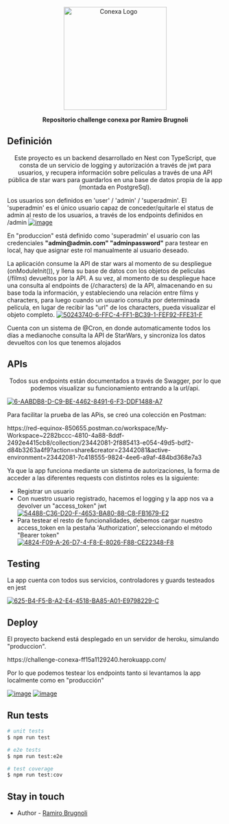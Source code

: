 <p align="center">
  <a href="http://nestjs.com/" target="blank"><img src="https://conexa.ai/meta-logo.jpg" width="240" alt="Conexa Logo" /></a>
</p>

  <p align="center"><b>Repositorio challenge conexa por Ramiro Brugnoli</b></p>
    <p align="center">


## Definición
  <p align="center">Este proyecto es un backend desarrollado en Nest con TypeScript, que consta de un servicio de logging y autorización a través de jwt para usuarios, y recupera información sobre peliculas a través de una API pública de star wars para guardarlos en una base de datos propia de la app (montada en PostgreSql).</p>
  <p>Los usuarios son definidos en 'user' / 'admin' / 'superadmin'. El 'superadmin' es el único usuario capaz de conceder/quitarle el status de admin al resto de los usuarios, a través de los endpoints definidos en /admin <a href="https://ibb.co/7KkCQf1"><img src="https://i.ibb.co/9WZghDr/image.png" alt="image" border="0"></a>  </p>
  <p>En "produccion" está definido como 'superadmin' el usuario con las credenciales <b>"admin@admin.com" "adminpassword"</b> para testear en local, hay que asignar este rol manualmente al usuario deseado.</p>
  <p>La aplicación consume la API de star wars al momento de su despliegue (onModuleInit()), y llena su base de datos con los objetos de peliculas (/films) devueltos por la API. A su vez, al momento de su despliegue hace una consulta al endpoints de (/characters) de la API, almacenando en su base toda la información, y estableciendo una relación entre films y characters, para luego cuando un usuario consulta por determinada película, en lugar de recibir las "url" de los characters, pueda visualizar el objeto completo. <a href="https://ibb.co/tz2FB9b"><img src="https://i.ibb.co/1MXjZk9/50243740-6-FFC-4-FF1-BC39-1-FEF92-FFE31-F.png" alt="50243740-6-FFC-4-FF1-BC39-1-FEF92-FFE31-F" border="0"></a><p>Cuenta con un sistema de @Cron, en donde automaticamente todos los días a medianoche consulta la API de StarWars, y sincroniza los datos devueltos con los que tenemos alojados</p>

## APIs
<p align="center">Todos sus endpoints están documentados a través de Swagger, por lo que podemos visualizar su funcionamiento entrando a la url/api.</p>
<a align="center" styles="width: 100%" href="https://ibb.co/PrsfQDP"><img src="https://i.ibb.co/D1PSprv/6-AABDB8-D-C9-BE-4462-8491-6-F3-DDF1488-A7.png" alt="6-AABDB8-D-C9-BE-4462-8491-6-F3-DDF1488-A7" border="0" align="center"></a>
<p>Para facilitar la prueba de las APis, se creó una colección en Postman:</p> <a>https://red-equinox-850655.postman.co/workspace/My-Workspace~2282bccc-4810-4a88-8ddf-2492e4415cb8/collection/23442081-2f885413-e054-49d5-bdf2-d84b3263a4f9?action=share&creator=23442081&active-environment=23442081-7c418555-9824-4ee6-a9af-484bd368e7a3</a> 
<p>Ya que la app funciona mediante un sistema de autorizaciones, la forma de acceder a las diferentes requests con distintos roles es la siguiente:</p>
<ul><li>Registrar un usuario</li>
<li>Con nuestro usuario registrado, hacemos el logging y la app nos va a devolver un "access_token" jwt</li>
<a href="https://ibb.co/XywfSQz"><img src="https://i.ibb.co/PTSswL5/54488-C36-D20-F-4653-BA80-88-C8-FB1679-E2.png" alt="54488-C36-D20-F-4653-BA80-88-C8-FB1679-E2" border="0"></a>
<li>Para testear el resto de funcionalidades, debemos cargar nuestro access_token en la pestaña 'Authorization', seleccionando el método "Bearer token"</li>
<a href="https://ibb.co/JcfxGtD"><img src="https://i.ibb.co/vc7sTq0/4824-F09-A-26-D7-4-F8-E-8026-F88-CE22348-F8.png" alt="4824-F09-A-26-D7-4-F8-E-8026-F88-CE22348-F8" border="0"></a></ul>


## Testing
<p>La app cuenta con todos sus servicios, controladores y guards testeados en jest</p>
<a href="https://ibb.co/LpNNmTT"><img src="https://i.ibb.co/7ykkP33/625-B4-F5-B-A2-E4-4518-BA85-A01-E9798229-C.png" alt="625-B4-F5-B-A2-E4-4518-BA85-A01-E9798229-C" border="0"></a>

## Deploy
<p>El proyecto backend está desplegado en un servidor de heroku, simulando "produccion".</p>
<a>https://challenge-conexa-ff15a1129240.herokuapp.com/</a>
<p>Por lo que podemos testear los endpoints tanto si levantamos la app localmente como en "producción"</p>
<a href="https://ibb.co/SR7Pmtc"><img src="https://i.ibb.co/V2ptCgx/image.png" alt="image" border="0"></a>
<a href="https://ibb.co/w06f97H"><img src="https://i.ibb.co/6nsk38h/image.png" alt="image" border="0"></a>

## Run tests

```bash
# unit tests
$ npm run test

# e2e tests
$ npm run test:e2e

# test coverage
$ npm run test:cov
```

## Stay in touch

- Author - [Ramiro Brugnoli](https://www.linkedin.com/in/ramirobrugnoli/)

